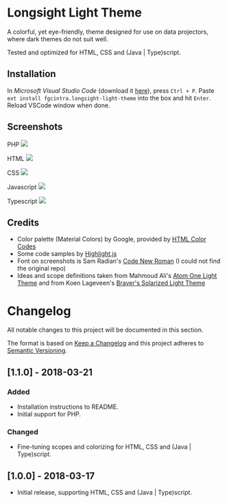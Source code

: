 # Longsight Light Theme

A colorful, yet eye-friendly, theme designed for use on data projectors, where dark themes do not suit well.

Tested and optimized for HTML, CSS and (Java | Type)script.

## Installation

In *Microsoft Visual Studio Code* (download it [here](https://code.visualstudio.com/Download)), press `Ctrl + P`. Paste `ext install fgcintra.longsight-light-theme` into the box and hit `Enter`. Reload VSCode window when done.

## Screenshots

PHP
![](https://raw.githubusercontent.com/fgcintra/vscode-longsight-light-theme/master/screenshots/php.png)

HTML
![](https://raw.githubusercontent.com/fgcintra/vscode-longsight-light-theme/master/screenshots/html.png)

CSS
![](https://raw.githubusercontent.com/fgcintra/vscode-longsight-light-theme/master/screenshots/css.png)

Javascript
![](https://raw.githubusercontent.com/fgcintra/vscode-longsight-light-theme/master/screenshots/js.png)

Typescript
![](https://raw.githubusercontent.com/fgcintra/vscode-longsight-light-theme/master/screenshots/ts.png)

## Credits
* Color palette (Material Colors) by Google, provided by [HTML Color Codes](https://htmlcolorcodes.com/color-chart/material-design-color-chart/)
* Some code samples by [Highlight.js](http://highlightjs.org)
* Font on screenshots is Sam Radian's [Code New Roman](https://github.com/chrissimpkins/codeface/tree/master/fonts/code-new-roman) (I could not find the original repo)
* Ideas and scope definitions taken from Mahmoud Ali's [Atom One Light Theme](https://marketplace.visualstudio.com/items?itemName=akamud.vscode-theme-onelight) and from Koen Lageveen's [Braver's Solarized Light Theme](https://marketplace.visualstudio.com/items?itemName=Braver.vscode-solarized)

# Changelog
All notable changes to this project will be documented in this section.

The format is based on [Keep a Changelog](http://keepachangelog.com/en/1.0.0/)
and this project adheres to [Semantic Versioning](http://semver.org/spec/v2.0.0.html).

## [1.1.0] - 2018-03-21
### Added
- Installation instructions to README.
- Initial support for PHP.

### Changed
- Fine-tuning scopes and colorizing for HTML, CSS and (Java | Type)script.

## [1.0.0] - 2018-03-17
- Initial release, supporting HTML, CSS and (Java | Type)script.